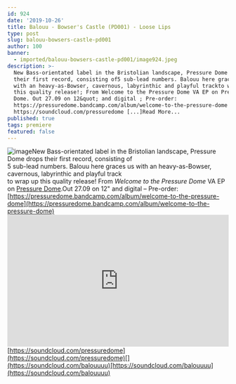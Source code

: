```yaml
---
id: 924
date: '2019-10-26'
title: Balouu - Bowser's Castle (PD001) - Loose Lips
type: post
slug: balouu-bowsers-castle-pd001
author: 100
banner:
  - imported/balouu-bowsers-castle-pd001/image924.jpeg
description: >-
  New Bass-orientated label in the Bristolian landscape, Pressure Dome drops
  their first record, consisting of5 sub-lead numbers. Balouu here graces us
  with an heavy-as-Bowser, cavernous, labyrinthic and playful trackto wrap up
  this quality release!; From Welcome to the Pressure Dome VA EP on Pressure
  Dome. Out 27.09 on 12&quot; and digital ; Pre-order:
  https://pressuredome.bandcamp.com/album/welcome-to-the-pressure-dome
  https://soundcloud.com/pressuredome [...]Read More...
published: true
tags: premiere
featured: false
---
```

![image](../imported/balouu-bowsers-castle-pd001/image924.jpeg)New Bass-orientated label in the Bristolian landscape, Pressure Dome drops their first record, consisting of  
5 sub-lead numbers. Balouu here graces us with an heavy-as-Bowser, cavernous, labyrinthic and playful track  
to wrap up this quality release! From _Welcome to the Pressure Dome_ VA EP on [Pressure Dome](https://pressuredome.bandcamp.com).Out 27.09 on 12" and digital – Pre-order: [](https://pressuredome.bandcamp.com/album/welcome-to-the-pressure-dome)[https://pressuredome.bandcamp.com/album/welcome-to-the-pressure-dome](https://pressuredome.bandcamp.com/album/welcome-to-the-pressure-dome)<iframe width='100%' height='300' scrolling='no' frameborder='no' allow='autoplay' src='https://w.soundcloud.com/player/?url=https%3A//api.soundcloud.com/tracks/682491560&color=%23ff5500&auto_play=false&hide_related=false&show_comments=true&show_user=true&show_reposts=false&show_teaser=true'></iframe>[](https://soundcloud.com/pressuredome)[https://soundcloud.com/pressuredome](https://soundcloud.com/pressuredome)[](https://soundcloud.com/balouuuu)[https://soundcloud.com/balouuuu](https://soundcloud.com/balouuuu)